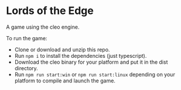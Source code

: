 # Lords of the Edge

A game using the cleo engine.

To run the game:
- Clone or download and unzip this repo.
- Run `npm i` to install the dependencies (just typescript).
- Download the cleo binary for your platform and put it in the dist directory.
- Run `npm run start:win` or `npm run start:linux` depending on your platform to compile and launch the game.